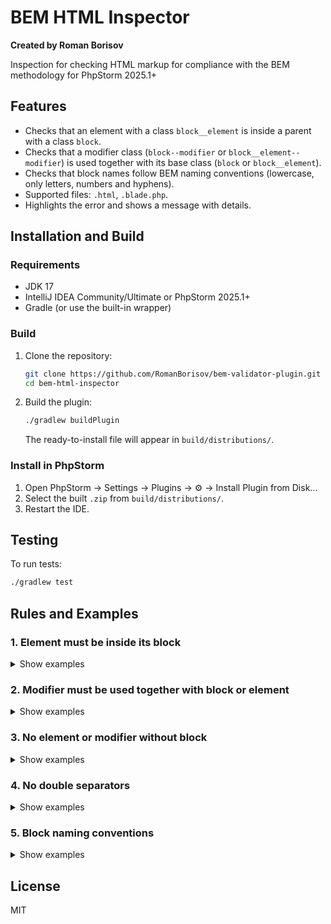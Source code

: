 # BEM HTML Inspector

**Created by Roman Borisov**

Inspection for checking HTML markup for compliance with the BEM methodology for PhpStorm 2025.1+

## Features
- Checks that an element with a class `block__element` is inside a parent with a class `block`.
- Checks that a modifier class (`block--modifier` or `block__element--modifier`) is used together with its base class (`block` or `block__element`).
- Checks that block names follow BEM naming conventions (lowercase, only letters, numbers and hyphens).
- Supported files: `.html`, `.blade.php`.
- Highlights the error and shows a message with details.


## Installation and Build

### Requirements
- JDK 17
- IntelliJ IDEA Community/Ultimate or PhpStorm 2025.1+
- Gradle (or use the built-in wrapper)

### Build

1. Clone the repository:
   ```bash
   git clone https://github.com/RomanBorisov/bem-validator-plugin.git
   cd bem-html-inspector
   ```
2. Build the plugin:
   ```bash
   ./gradlew buildPlugin
   ```
   The ready-to-install file will appear in `build/distributions/`.

### Install in PhpStorm
1. Open PhpStorm → Settings → Plugins → ⚙️ → Install Plugin from Disk...
2. Select the built `.zip` from `build/distributions/`.
3. Restart the IDE.

## Testing

To run tests:
```bash
./gradlew test
```

## Rules and Examples

### 1. Element must be inside its block
<details>
<summary>Show examples</summary>

**Error:**
```html
<!-- Error: no parent with class 'menu' -->
<div class="menu__item"></div>
```
**Correct:**
```html
<div class="menu">
  <div class="menu__item"></div>
</div>
```
</details>

### 2. Modifier must be used together with block or element
<details>
<summary>Show examples</summary>

**Error:**
```html
<!-- Error: modifier without base class -->
<div class="menu__item--active"></div>
<div class="menu--active"></div>
```
**Correct:**
```html
<div class="menu__item menu__item--active"></div>
<div class="menu menu--active"></div>
```
</details>

### 3. No element or modifier without block
<details>
<summary>Show examples</summary>

**Error:**
```html
<!-- Error: class starts with separator without block name -->
<div class="__item"></div>
<div class="--active"></div>
```
**Correct:**
```html
<div class="menu__item"></div>
<div class="menu--active"></div>
```
</details>

### 4. No double separators
<details>
<summary>Show examples</summary>

**Error:**
```html
<!-- Error: class contains double separators -->
<div class="menu___item"></div>
<div class="menu----active"></div>
```
**Correct:**
```html
<div class="menu__item"></div>
<div class="menu--active"></div>
```
</details>

### 5. Block naming conventions
<details>
<summary>Show examples</summary>

**Error:**
```html
<!-- Error: incorrect block naming -->
<div class="Header"></div>
<div class="header_block"></div>
<div class="headerBlock"></div>
<div class="HEADER"></div>
```
**Correct:**
```html
<div class="header"></div>
<div class="header-block"></div>
<div class="header-1"></div>
```
</details>

## License
MIT
